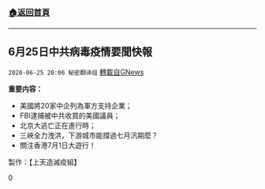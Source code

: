 ###  [:house:返回首頁](https://github.com/ourhimalayas/txt)
---

## 6月25日中共病毒疫情要聞快報
`2020-06-25 20:06 秘密翻译组` [轉載自GNews](https://gnews.org/zh-hant/245485/)

**重要内容：**

- 美國將20家中企列為軍方支持企業；
- FBI逮捕被中共收買的美國議員；
- 北京大逃亡正在進行時；
- 三峽全力洩洪，下游城市能撐過七月汛期麼？
- 關注香港7月1日大遊行！




製作：【上天造滅疫組】

0
